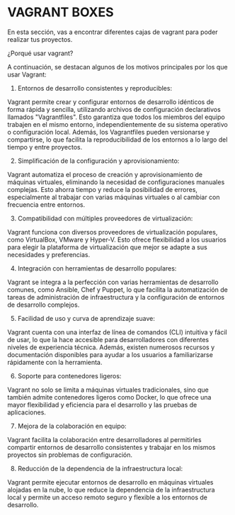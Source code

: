 # VAGRANT BOXES

En esta sección, vas a encontrar diferentes cajas de vagrant para poder realizar tus proyectos. 

¿Porqué usar vagrant?

A continuación, se destacan algunos de los motivos principales por los que usar Vagrant: 

1. Entornos de desarrollo consistentes y reproducibles: 

Vagrant permite crear y configurar entornos de desarrollo idénticos de forma rápida y sencilla, utilizando archivos de configuración declarativos llamados "Vagrantfiles". Esto garantiza que todos los miembros del equipo trabajen en el mismo entorno, independientemente de su sistema operativo o configuración local. Además, los Vagrantfiles pueden versionarse y compartirse, lo que facilita la reproducibilidad de los entornos a lo largo del tiempo y entre proyectos. 

2. Simplificación de la configuración y aprovisionamiento: 

Vagrant automatiza el proceso de creación y aprovisionamiento de máquinas virtuales, eliminando la necesidad de configuraciones manuales complejas. Esto ahorra tiempo y reduce la posibilidad de errores, especialmente al trabajar con varias máquinas virtuales o al cambiar con frecuencia entre entornos. 

3. Compatibilidad con múltiples proveedores de virtualización: 

Vagrant funciona con diversos proveedores de virtualización populares, como VirtualBox, VMware y Hyper-V. Esto ofrece flexibilidad a los usuarios para elegir la plataforma de virtualización que mejor se adapte a sus necesidades y preferencias. 

4. Integración con herramientas de desarrollo populares: 

Vagrant se integra a la perfección con varias herramientas de desarrollo comunes, como Ansible, Chef y Puppet, lo que facilita la automatización de tareas de administración de infraestructura y la configuración de entornos de desarrollo complejos. 

5. Facilidad de uso y curva de aprendizaje suave: 

Vagrant cuenta con una interfaz de línea de comandos (CLI) intuitiva y fácil de usar, lo que la hace accesible para desarrolladores con diferentes niveles de experiencia técnica. Además, existen numerosos recursos y documentación disponibles para ayudar a los usuarios a familiarizarse rápidamente con la herramienta. 

6. Soporte para contenedores ligeros: 

Vagrant no solo se limita a máquinas virtuales tradicionales, sino que también admite contenedores ligeros como Docker, lo que ofrece una mayor flexibilidad y eficiencia para el desarrollo y las pruebas de aplicaciones. 

7. Mejora de la colaboración en equipo: 

Vagrant facilita la colaboración entre desarrolladores al permitirles compartir entornos de desarrollo consistentes y trabajar en los mismos proyectos sin problemas de configuración. 

8. Reducción de la dependencia de la infraestructura local: 

Vagrant permite ejecutar entornos de desarrollo en máquinas virtuales alojadas en la nube, lo que reduce la dependencia de la infraestructura local y permite un acceso remoto seguro y flexible a los entornos de desarrollo. 
